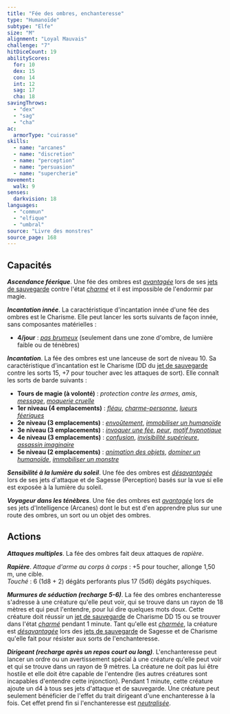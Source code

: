 ```yaml
---
title: "Fée des ombres, enchanteresse"
type: "Humanoïde"
subtype: "Elfe"
size: "M"
alignment: "Loyal Mauvais"
challenge: "7"
hitDiceCount: 19
abilityScores:
  for: 10
  dex: 15
  con: 14
  int: 12
  sag: 17
  cha: 18
savingThrows:
  - "dex"
  - "sag"
  - "cha"
ac:
  armorType: "cuirasse"
skills:
  - name: "arcanes"
  - name: "discretion"
  - name: "perception"
  - name: "persuasion"
  - name: "supercherie"
movement:
  walk: 9
senses:
  darkvision: 18
languages:
  - "commun"
  - "elfique"
  - "umbral"
source: "Livre des monstres"
source_page: 168
---
```

## Capacités
_**Ascendance féerique**_. Une fée des ombres est [_avantagée_](/utiliser-les-caracteristiques/#avantage-et-desavantage) lors de ses [jets de sauvegarde](/utiliser-les-caracteristiques/#jets-de-sauvegarde) contre l'état [_charmé_](/gerer-la-sante-du-personnage/#charme) et il est impossible de l'endormir par magie.

_**Incantation innée**_. La caractéristique d'incantation innée d'une fée des ombres est le Charisme. Elle peut lancer les sorts suivants de façon innée, sans composantes matérielles :
* **4/jour** : [_pas brumeux_](/grimoire/pas-brumeux/) (seulement dans une zone d'ombre, de lumière faible ou de ténèbres)

_**Incantation**_. La fée des ombres est une lanceuse de sort de niveau 10. Sa caractéristique d'incantation est le Charisme (DD du [jet de sauvegarde](/utiliser-les-caracteristiques/#jets-de-sauvegarde) contre les sorts 15, +7 pour toucher avec les attaques de sort). Elle connaît les sorts de barde suivants :
* **Tours de magie (à volonté)** : _protection contre les armes_, _amis_, [_message_](/grimoire/message/), [_moquerie cruelle_](/grimoire/moquerie-cruelle/)
* **1er niveau (4 emplacements)** : [_fléau_](/grimoire/fleau/), [_charme-personne_](/grimoire/charme-personne/), [_lueurs féeriques_](/grimoire/lueurs-feeriques/)
* **2e niveau (3 emplacements)** : [_envoûtement_](/grimoire/envoutement/), [_immobiliser un humanoïde_](/grimoire/immobiliser-un-humanoide/)
* **3e niveau (3 emplacements)** : [_invoquer une fée_](/grimoire/invoquer-une-fee/), [_peur_](/grimoire/peur/), [_motif hypnotique_](/grimoire/motif-hypnotique/)
* **4e niveau (3 emplacements)** : [_confusion_](/grimoire/confusion/), [_invisibilité supérieure_](/grimoire/invisibilite-superieure/), [_assassin imaginaire_](/grimoire/assassin-imaginaire/)
* **5e niveau (2 emplacements)** : [_animation des objets_](/grimoire/animation-des-objets/), [_dominer un humanoïde_](/grimoire/dominer-un-humanoide/), [_immobiliser un monstre_](/grimoire/immobiliser-un-monstre/)

_**Sensibilité à la lumière du soleil**_. Une fée des ombres est [_désavantagée_](/utiliser-les-caracteristiques/#avantage-et-desavantage) lors de ses jets d'attaque et de Sagesse (Perception) basés sur la vue si elle est exposée à la lumière du soleil.

_**Voyageur dans les ténèbres**_. Une fée des ombres est [_avantagée_](/utiliser-les-caracteristiques/#avantage-et-desavantage) lors de ses jets d'Intelligence (Arcanes) dont le but est d'en apprendre plus sur une route des ombres, un sort ou un objet des ombres.

## Actions
_**Attaques multiples**_. La fée des ombres fait deux attaques de _rapière_.

_**Rapière**_. _Attaque d'arme au corps à corps_ : +5 pour toucher, allonge 1,50 m, une cible.  
_Touché_ : 6 (1d8 + 2) dégâts perforants plus 17 (5d6) dégâts psychiques.

_**Murmures de séduction (recharge 5-6)**_. La fée des ombres enchanteresse s'adresse à une créature qu'elle peut voir, qui se trouve dans un rayon de 18 mètres et qui peut l'entendre, pour lui dire quelques mots doux. Cette créature doit réussir un [jet de sauvegarde](/utiliser-les-caracteristiques/#jets-de-sauvegarde) de Charisme DD 15 ou se trouver dans l'état [_charmé_](/gerer-la-sante-du-personnage/#charme) pendant 1 minute. Tant qu'elle est [_charmée_](/gerer-la-sante-du-personnage/#charme), la créature est [_désavantagée_](/utiliser-les-caracteristiques/#avantage-et-desavantage) lors des [jets de sauvegarde](/utiliser-les-caracteristiques/#jets-de-sauvegarde) de Sagesse et de Charisme qu'elle fait pour résister aux sorts de l'enchanteresse.

_**Dirigeant (recharge après un repos court ou long)**_. L'enchanteresse peut lancer un ordre ou un avertissement spécial à une créature qu'elle peut voir et qui se trouve dans un rayon de 9 mètres. La créature ne doit pas lui être hostile et elle doit être capable de l'entendre (les autres créatures sont incapables d'entendre cette injonction). Pendant 1 minute, cette créature ajoute un d4 à tous ses jets d'attaque et de sauvegarde. Une créature peut seulement bénéficier de l'effet du trait dirigeant d'une enchanteresse à la fois. Cet effet prend fin si l'enchanteresse est [_neutralisée_](/gerer-la-sante-du-personnage/#neutralise).
